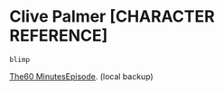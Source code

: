 # Clive Palmer [CHARACTER REFERENCE]

`blimp`

[The60 Minutes](https://youtu.be/H07sl8uXKAc)[Episode](https://youtu.be/H07sl8uXKAc). (local backup)
